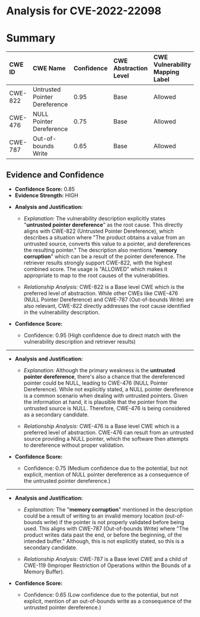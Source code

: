 # Analysis for CVE-2022-22098

# Summary
| CWE ID  | CWE Name                       | Confidence | CWE Abstraction Level | CWE Vulnerability Mapping Label | CWE-Vulnerability Mapping Notes |
| :------- | :----------------------------- | :--------- | :-------------------- | :------------------------------ | :------------------------------ |
| CWE-822  | Untrusted Pointer Dereference  | 0.95       | Base                  | Allowed                         | Primary CWE                     |
| CWE-476 | NULL Pointer Dereference | 0.75 | Base | Allowed | Secondary Candidate                     |
| CWE-787 | Out-of-bounds Write | 0.65 | Base | Allowed | Secondary Candidate                     |

## Evidence and Confidence

*   **Confidence Score:** 0.85
*   **Evidence Strength:** HIGH

- **Analysis and Justification:**  
  - *Explanation:* The vulnerability description explicitly states "**untrusted pointer dereference**" as the root cause. This directly aligns with CWE-822 (Untrusted Pointer Dereference), which describes a situation where "The product obtains a value from an untrusted source, converts this value to a pointer, and dereferences the resulting pointer." The description also mentions "**memory corruption**" which can be a result of the pointer dereference. The retriever results strongly support CWE-822, with the highest combined score. The usage is "ALLOWED" which makes it appropriate to map to the root causes of the vulnerabilities.

  - *Relationship Analysis:* CWE-822 is a Base level CWE which is the preferred level of abstraction. While other CWEs like CWE-476 (NULL Pointer Dereference) and CWE-787 (Out-of-bounds Write) are also relevant, CWE-822 directly addresses the root cause identified in the vulnerability description.

- **Confidence Score:**
  - Confidence: 0.95 (High confidence due to direct match with the vulnerability description and retriever results)

---
- **Analysis and Justification:**  
  - *Explanation:* Although the primary weakness is the **untrusted pointer dereference**, there's also a chance that the dereferenced pointer could be NULL, leading to CWE-476 (NULL Pointer Dereference). While not explicitly stated, a NULL pointer dereference is a common scenario when dealing with untrusted pointers. Given the information at hand, it is plausible that the pointer from the untrusted source is NULL. Therefore, CWE-476 is being considered as a secondary candidate.

  - *Relationship Analysis:* CWE-476 is a Base level CWE which is a preferred level of abstraction. CWE-476 can result from an untrusted source providing a NULL pointer, which the software then attempts to dereference without proper validation.

- **Confidence Score:**
  - Confidence: 0.75 (Medium confidence due to the potential, but not explicit, mention of NULL pointer dereference as a consequence of the untrusted pointer dereference.)
---
- **Analysis and Justification:**  
  - *Explanation:* The "**memory corruption**" mentioned in the description could be a result of writing to an invalid memory location (out-of-bounds write) if the pointer is not properly validated before being used. This aligns with CWE-787 (Out-of-bounds Write) where "The product writes data past the end, or before the beginning, of the intended buffer." Although, this is not explicitly stated, so this is a secondary candidate.

  - *Relationship Analysis:* CWE-787 is a Base level CWE and a child of CWE-119 (Improper Restriction of Operations within the Bounds of a Memory Buffer).

- **Confidence Score:**
  - Confidence: 0.65 (Low confidence due to the potential, but not explicit, mention of an out-of-bounds write as a consequence of the untrusted pointer dereference.)